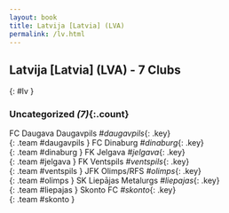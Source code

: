 ```yaml
---
layout: book
title: Latvija [Latvia] (LVA)
permalink: /lv.html
---
```


## Latvija [Latvia] (LVA) - 7 Clubs
{: #lv }









### Uncategorized _(7)_{:.count}

FC Daugava Daugavpils   _#daugavpils_{: .key} <br>
{: .team #daugavpils }
FC Dinaburg   _#dinaburg_{: .key} <br>
{: .team #dinaburg }
FK Jelgava   _#jelgava_{: .key} <br>
{: .team #jelgava }
FK Ventspils   _#ventspils_{: .key} <br>
{: .team #ventspils }
JFK Olimps/RFS   _#olimps_{: .key} <br>
{: .team #olimps }
SK Liepājas Metalurgs   _#liepajas_{: .key} <br>
{: .team #liepajas }
Skonto FC   _#skonto_{: .key} <br>
{: .team #skonto }


 
